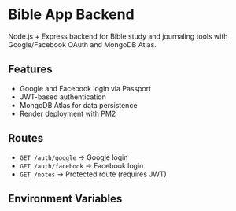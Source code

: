 # Bible App Backend

Node.js + Express backend for Bible study and journaling tools with Google/Facebook OAuth and MongoDB Atlas.

## Features
- Google and Facebook login via Passport
- JWT-based authentication
- MongoDB Atlas for data persistence
- Render deployment with PM2

## Routes
- `GET /auth/google` → Google login
- `GET /auth/facebook` → Facebook login
- `GET /notes` → Protected route (requires JWT)

## Environment Variables
